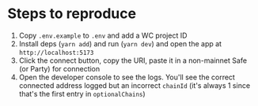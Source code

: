 # Steps to reproduce

1. Copy `.env.example` to `.env` and add a WC project ID
2. Install deps (`yarn add`) and run (`yarn dev`) and open the app at `http://localhost:5173`
3. Click the connect button, copy the URI, paste it in a non-mainnet Safe (or Party) for connection
4. Open the developer console to see the logs. You'll see the correct connected address logged but an incorrect `chainId` (it's always 1 since that's the first entry in `optionalChains`)

